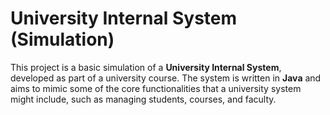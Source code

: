 # University Internal System (Simulation)

This project is a basic simulation of a **University Internal System**, developed as part of a university course. The system is written in **Java** and aims to mimic some of the core functionalities that a university system might include, such as managing students, courses, and faculty.


